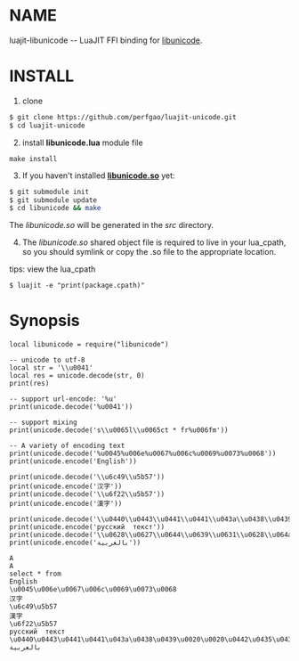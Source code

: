 NAME
====
luajit-libunicode -- LuaJIT FFI binding for [libunicode](https://github.com/perfgao/libunicode).

INSTALL
=======
1. clone
```bash
$ git clone https://github.com/perfgao/luajit-unicode.git
$ cd luajit-unicode
```
2. install **libunicode.lua** module file
```
make install
```
3. If you haven't installed [**libunicode.so**](https://github.com/perfgao/libunicode) yet:
```bash
$ git submodule init
$ git submodule update
$ cd libunicode && make
```
  The *libunicode.so* will be generated in the *src* directory.

4. The *libunicode.so* shared object file is required to live in your lua_cpath, so you should symlink or copy the .so file to the appropriate location.

tips: view the lua_cpath
```
$ luajit -e "print(package.cpath)"
```

Synopsis
========
```
local libunicode = require("libunicode")

-- unicode to utf-8
local str = '\\u0041'
local res = unicode.decode(str, 0)
print(res)

-- support url-encode: '%u'
print(unicode.decode('%u0041'))

-- support mixing
print(unicode.decode('s\\u0065l\\u0065ct * fr%u006fm'))

-- A variety of encoding text
print(unicode.decode('%u0045%u006e%u0067%u006c%u0069%u0073%u0068'))
print(unicode.encode('English'))

print(unicode.decode('\\u6c49\\u5b57'))
print(unicode.encode('汉字'))
print(unicode.decode('\\u6f22\\u5b57'))
print(unicode.encode('漢字'))

print(unicode.decode('\\u0440\\u0443\\u0441\\u0441\\u043a\\u0438\\u0439\\u0020\\u0020\\u0442\\u0435\\u043a\\u0441\\u0442'))
print(unicode.encode('русский  текст'))
print(unicode.decode('\\u0628\\u0627\\u0644\\u0639\\u0631\\u0628\\u064a\\u0629'))
print(unicode.encode('بالعربية'))
```

```
A
A
select * from
English
\u0045\u006e\u0067\u006c\u0069\u0073\u0068
汉字
\u6c49\u5b57
漢字
\u6f22\u5b57
русский  текст
\u0440\u0443\u0441\u0441\u043a\u0438\u0439\u0020\u0020\u0442\u0435\u043a\u0441\u0442
بالعربية
```
